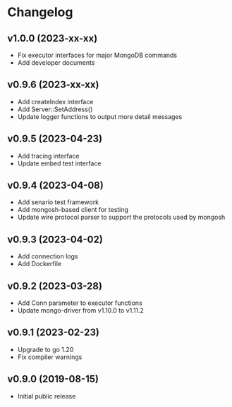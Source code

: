 # Changelog

## v1.0.0 (2023-xx-xx)
- Fix executor interfaces for major MongoDB commands
- Add developer documents

## v0.9.6 (2023-xx-xx)
- Add createIndex interface
- Add Server::SetAddress()
- Update logger functions to output more detail messages

## v0.9.5 (2023-04-23)
- Add tracing interface
- Update embed test interface

## v0.9.4 (2023-04-08)
- Add senario test framework
- Add mongosh-based client for testing
- Update wire protocol parser to support the protocols used by mongosh

## v0.9.3 (2023-04-02)
- Add connection logs
- Add Dockerfile

## v0.9.2 (2023-03-28)
- Add Conn parameter to executor functions
- Update mongo-driver from v1.10.0 to v1.11.2

## v0.9.1 (2023-02-23)
- Upgrade to go 1.20
- Fix compiler warnings

## v0.9.0 (2019-08-15)
- Initial public release  
